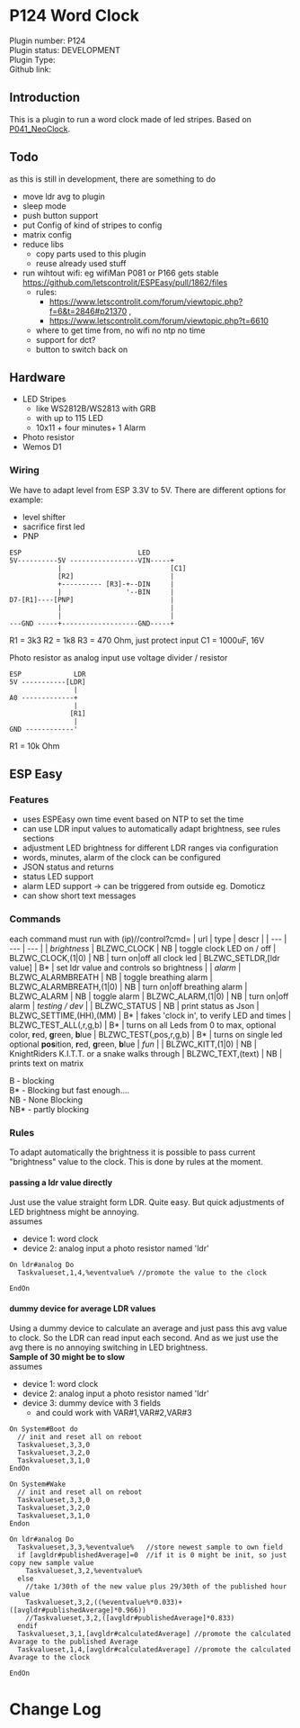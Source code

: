 # P124 Word Clock

Plugin number: P124 <br>
Plugin status: DEVELOPMENT <br>
Plugin Type: <br>
Github link:<br>

## Introduction
This is a plugin to run a word clock made of led stripes.
Based on [P041_NeoClock](https://github.com/letscontrolit/ESPEasy/blob/mega/src/_P041_NeoClock.ino).

## Todo
as this is still in development, there are something to do
* move ldr avg to plugin
* sleep mode
* push button support
* put Config of kind of stripes to config
* matrix config
* reduce libs
  * copy parts used to this plugin
  * reuse already used stuff
* run wihtout wifi: eg wifiMan P081 or P166 gets stable https://github.com/letscontrolit/ESPEasy/pull/1862/files 
  * rules: 
    * https://www.letscontrolit.com/forum/viewtopic.php?f=6&t=2846#p21370 , 
    * https://www.letscontrolit.com/forum/viewtopic.php?t=6610
  * where to get time from, no wifi no ntp no time
  * support for dct?
  * button to switch back on  

## Hardware
* LED Stripes 
  * like WS2812B/WS2813 with GRB 
  * with up to 115 LED
  * 10x11 + four minutes+ 1 Alarm
* Photo resistor
* Wemos D1

### Wiring
We have to adapt level from ESP 3.3V to 5V.
There are different options for example:
* level shifter
* sacrifice first led
* PNP

```
ESP                             LED
5V----------5V -----------------VIN-----+
            |                           [C1]
            [R2]                        |
            +---------- [R3]-+--DIN     |          
            |                '--BIN     |
D7-[R1]----[PNP]                        |
            |                           |
            |                           |
---GND -----+-------------------GND-----+

```
R1 = 3k3
R2 = 1k8
R3 = 470 Ohm, just protect input
C1 = 1000uF, 16V


Photo resistor as analog input 
    use voltage divider / resistor  
```
ESP             LDR
5V -----------[LDR]
                |
A0 -------------+
                |
               [R1]
                |
GND ------------'    
```
R1 = 10k Ohm


## ESP Easy

### Features
* uses ESPEasy own time event based on NTP to set the time
* can use LDR input values to automatically adapt brightness, see rules sections
* adjustment LED brightness for different LDR ranges via configuration
* words, minutes, alarm of the clock can be configured
* JSON status and returns
* status LED support
* alarm LED support -> can be triggered from outside eg. Domoticz
* can show short text messages
  
### Commands

each command must run with (ip)//control?cmd=
| url | type | descr |
| --- | --- | --- |
| <i>brightness</i>
| BLZWC_CLOCK  | NB | toggle clock LED on / off
| BLZWC_CLOCK,(1\|0)  | NB | turn on\|off all clock led 
| BLZWC_SETLDR,[ldr value] | B* | set ldr value and controls so brightness |
| <i>alarm</i>
| BLZWC_ALARMBREATH | NB | toggle breathing alarm
| BLZWC_ALARMBREATH,(1\|0)  | NB | turn on\|off breathing alarm
| BLZWC_ALARM | NB | toggle alarm
| BLZWC_ALARM,(1\|0)  | NB | turn on\|off alarm
| <i>testing / dev </i> |
| BLZWC_STATUS | NB | print status as Json
| BLZWC_SETTIME,(HH),(MM) | B* | fakes 'clock in', to verify LED and times
| BLZWC_TEST_ALL(,r,g,b) | B* | turns on all Leds from 0 to max, optional color, <b>r</b>ed, <b>g</b>reen, <b>b</b>lue
| BLZWC_TEST(,pos,r,g,b) | B* | turns on single led optional <b>pos</b>ition, <b>r</b>ed, <b>g</b>reen, <b>b</b>lue
| <i>fun</i> |
| BLZWC_KITT,(1\|0) | NB | KnightRiders K.I.T.T. or a snake walks through
| BLZWC_TEXT,(text) | NB | prints text on matrix


B  - blocking <br>
B* - Blocking but fast enough....<br>
NB - None Blocking <br>
NB* - partly blocking <br>

### Rules
To adapt automatically the brightness it is possible to pass current "brightness" value to the clock. 
This is done by rules at the moment.


#### passing a ldr value directly
Just use the value straight form LDR. Quite easy. But quick adjustments of LED brightness might be annoying.<br>
assumes
* device 1: word clock
* device 2: analog input a photo resistor named 'ldr'
```
On ldr#analog Do
  Taskvalueset,1,4,%eventvalue% //promote the value to the clock
  
EndOn
```

#### dummy device for average LDR values
Using a dummy device to calculate an average and just pass this avg value to clock. So the LDR can read input each second. And as we just use the avg there is no annoying switching in LED brightness.<br>
<b>Sample of 30 might be to slow</b>
<br>
assumes
* device 1: word clock
* device 2: analog input a photo resistor named 'ldr'
* device 3: dummy device with 3 fields
  * and could work with VAR#1,VAR#2,VAR#3

```
On System#Boot do
  // init and reset all on reboot
  Taskvalueset,3,3,0
  Taskvalueset,3,2,0
  Taskvalueset,3,1,0
EndOn

On System#Wake
  // init and reset all on reboot
  Taskvalueset,3,3,0
  Taskvalueset,3,2,0
  Taskvalueset,3,1,0
Endon

On ldr#analog Do
  Taskvalueset,3,3,%eventvalue%   //store newest sample to own field
  if [avgldr#publishedAverage]=0  //if it is 0 might be init, so just copy new sample value
    Taskvalueset,3,2,%eventvalue% 
  else
    //take 1/30th of the new value plus 29/30th of the published hour value
    Taskvalueset,3,2,((%eventvalue%*0.033)+([avgldr#publishedAverage]*0.966)) 
    //Taskvalueset,3,2,([avgldr#publishedAverage]*0.833)
  endif
  Taskvalueset,3,1,[avgldr#calculatedAverage] //promote the calculated Avarage to the published Average
  Taskvalueset,1,4,[avgldr#calculatedAverage] //promote the calculated Avarage to the clock
  
EndOn
```

# Change Log


